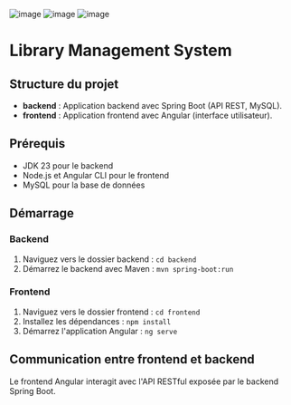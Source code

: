 ![image](https://github.com/user-attachments/assets/34f1248f-2cb6-4073-87fb-babd7b031070)
![image](https://github.com/user-attachments/assets/fb5fd347-527f-4ab5-94ec-08701a357aed)
![image](https://github.com/user-attachments/assets/e8d48030-9748-4884-a48d-c154869aedc9)

# Library Management System

## Structure du projet
- **backend** : Application backend avec Spring Boot (API REST, MySQL).
- **frontend** : Application frontend avec Angular (interface utilisateur).

## Prérequis
- JDK 23 pour le backend
- Node.js et Angular CLI pour le frontend
- MySQL pour la base de données

## Démarrage

### Backend
1. Naviguez vers le dossier backend : `cd backend`
2. Démarrez le backend avec Maven : `mvn spring-boot:run`

### Frontend
1. Naviguez vers le dossier frontend : `cd frontend`
2. Installez les dépendances : `npm install`
3. Démarrez l'application Angular : `ng serve`

## Communication entre frontend et backend
Le frontend Angular interagit avec l'API RESTful exposée par le backend Spring Boot.
